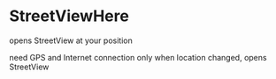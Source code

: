 # StreetViewHere
opens StreetView at your position

need GPS and Internet connection
only when location changed, opens StreetView

